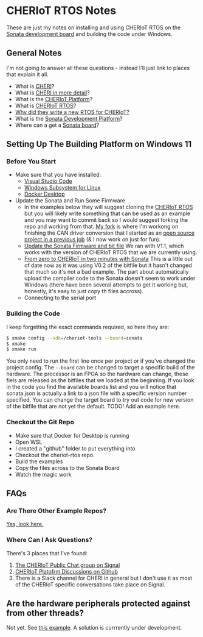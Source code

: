 # CHERIoT RTOS Notes

These are just my notes on installing and using CHERIoT RTOS on the [Sonata development board](https://lowrisc.github.io/sonata-system/) and building the code under Windows.

## General Notes
I'm not going to answer all these questions - instead I'll just link to places that explain it all.
* What is [CHERI](https://en.wikipedia.org/wiki/Capability_Hardware_Enhanced_RISC_Instructions)?
* What is [CHERI in more detail](https://www.cl.cam.ac.uk/research/security/ctsrd/cheri/)?
* What is the [CHERIoT Platform](https://github.com/CHERIoT-Platform)?
* What is [CHERIoT RTOS](https://github.com/CHERIoT-Platform/cheriot-rtos)?
* [Why did they write a new RTOS for CHERIoT?](https://cheriot.org/rtos/philosophy/history/2024/10/24/why-new-rtos.html)
* What is the [Sonata Development Platform](https://lowrisc.github.io/sonata-system/)?
* Where can a get a [Sonata board](https://www.mouser.co.uk/ProductDetail/NewAE/NAE-SONATA-ONE?qs=wT7LY0lnAe1k3dLvmL42Eg%3D%3D)?

## Setting Up The Building Platform on Windows 11
### Before You Start
* Make sure that you have installed:
  * [Visual Studio Code](https://apps.microsoft.com/detail/XP9KHM4BK9FZ7Q?hl=en-GB&gl=GB&ocid=pdpshare)
  * [Windows Subsystem for Linux](https://learn.microsoft.com/en-us/windows/wsl/install)
  * [Docker Desktop](https://docs.docker.com/desktop/setup/install/windows-install/)
* Update the Sonata and Run Some Firmware
  * In the examples below they will suggest cloning the [CHERIoT RTOS](https://github.com/CHERIoT-Platform/cheriot-rtos) but you will likely write something that can be used as an example and you may want to commit back so I would suggest forking the repo and working from that. [My fork](https://github.com/DjangoClouds/cheriot-rtos) is where I'm workong on finishing the CAN driver conversion that I started as an [open source project in a previous job](https://github.com/GrassHopper1977/cheriot-rtos-sonata-hardware/) (& I now work on just for fun).
  * [Update the Sonata Firmware and bit file](https://lowrisc.github.io/sonata-system/doc/guide/updating-system.html) We ran with V1.1, which works with the version of CHERIoT RTOS that we are currently using.
  * [From zero to CHERIoT in two minutes with Sonata](https://cheriot.org/fpga/ibex/2024/06/10/sonata-quick-start.html) This is a little out of date now as it was using V0.2 of the bitfile but it hasn't changed that much so it's not a bad example. The part about automatically upload the compiler code to the Sonata doesn't seem to work under Windows (there have been several attempts to get it working but, honestly, it's easy to just copy th files accross). 
  * Connecting to the serial port
 
### Building the Code
I keep forgetting the exact commands required, so here they are:
```sh
$ xmake config --sdk=/cheriot-tools --board=sonata
$ xmake
$ xmake run
```
You only need to run the first line once per project or if you've changed the project config. The `--board` can be changed to target a specific build of the hardware. The processor is an FPGA so the hardware can change, these fiels are released as the bitfiles that we loaded at the beginning. If you look in the code you find the available boards list and you will notice that sonata.json is actually a link to a json file with a specific version number specified. You can change the target board to try out code for new version of the bitfile that are not yet the default.
TODO! Add an example here.

### Checkout the Git Repo
* Make sure that Docker for Desktop is running
* Open WSL
* I created a "github" folder to put everything into
* Checkout the cheriot-rtos repo.
* Build the examples
* Copy the files across to the Sonata Board
* Watch the magic work

## FAQs
### Are There Other Example Repos?
[Yes, look here.](https://github.com/CHERIoT-Platform)

### Where Can I Ask Questions?
There's 3 places that I've found:
1. [The CHERIoT Public Chat group on Signal](https://signal.group/#CjQKIElxAs3t3MUEMOEmQEuMHRK4rErUk2xVeFzjAjFXAShzEhCK9qQwEMFKGLGZnCjrQ7zm)
2. [CHERIoT Platofrm Discussions on Github](https://github.com/orgs/CHERIoT-Platform/discussions)
3. There is a Slack channel for CHERI in general but I don't use it as most of the CHERIoT specific conversations take place on Signal.

## Are the hardware peripherals protected against from other threads?
Not yet. See [this example](https://github.com/GrassHopper1977/cheriot-rtos-sonata-hardware/tree/main/examples/15.testing). A solution is currrently under development.
